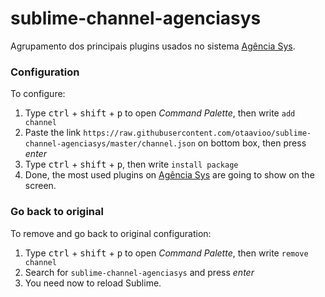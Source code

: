 # sublime-channel-agenciasys
Agrupamento dos principais plugins usados no sistema [Agência Sys](https://github.com/agenciasys).

### Configuration
To configure:

1. Type <kbd>ctrl</kbd> + <kbd>shift</kbd> + <kbd>p</kbd> to open *Command Palette*, then write `add channel`
2. Paste the link `https://raw.githubusercontent.com/otaavioo/sublime-channel-agenciasys/master/channel.json` on bottom box, then press *enter*
3. Type <kbd>ctrl</kbd> + <kbd>shift</kbd> + <kbd>p</kbd>, then write `install package`
4. Done, the most used plugins on [Agência Sys](https://github.com/agenciasys) are going to show on the screen.

### Go back to original
To remove and go back to original configuration:

1. Type <kbd>ctrl</kbd> + <kbd>shift</kbd> + <kbd>p</kbd> to open *Command Palette*, then write `remove channel`
2. Search for `sublime-channel-agenciasys` and press *enter*
3. You need now to reload Sublime.
